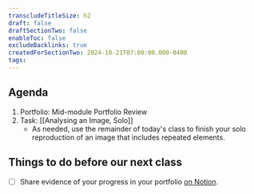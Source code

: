```yaml
---
transcludeTitleSize: h2
draft: false
draftSectionTwo: false
enableToc: false
excludeBacklinks: true
createdForSectionTwo: 2024-10-21T07:00:00.000-0400
tags:
---
```

## Agenda
1. Portfolio: Mid-module Portfolio Review
2. Task: [[Analysing an Image, Solo]]
	- As needed, use the remainder of today's class to finish your solo reproduction of an image that includes repeated elements.

## Things to do before our next class
- [ ] Share evidence of your progress in your portfolio [on Notion](https://notion.so).